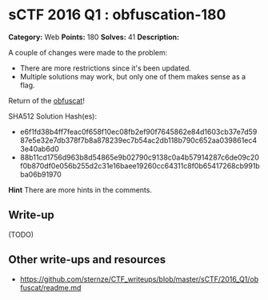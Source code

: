 # sCTF 2016 Q1 : obfuscation-180

**Category:** Web
**Points:** 180
**Solves:** 41
**Description:**

A couple of changes were made to the problem:
* There are more restrictions since it's been updated.
* Multiple solutions may work, but only one of them makes sense as a flag.

Return of the [obfuscat](http://obfuscation.sctf.michaelz.xyz/)!

SHA512 Solution Hash(es):
* e6f1fd38b4ff7feac0f658f10ec08fb2ef90f7645862e84d1603cb37e7d5987e5e32e7db378f7b8a878239ec7b54ac2db118b790c652aa039861ec43e40ab6d0
* 88b11cd1756d963b8d54865e9b02790c9138c0a4b57914287c6de09c20f0b870df0e056b255d2c31e16baee19260cc64311c8f0b65417268cb991bba06b91970

**Hint**
There are more hints in the comments.

## Write-up

(TODO)

## Other write-ups and resources

* https://github.com/sternze/CTF_writeups/blob/master/sCTF/2016_Q1/obfuscat/readme.md
